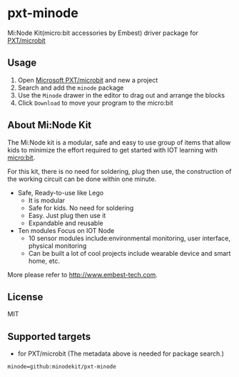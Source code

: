 # pxt-minode

Mi:Node Kit(micro:bit accessories by Embest) driver package for [PXT/microbit](https://pxt.microbit.org)

## Usage

1. Open [Microsoft PXT/microbit](https://pxt.microbit.org) and new a project
2. Search and add the `minode` package
3. Use the `Minode` drawer in the editor to drag out and arrange the blocks
4. Click `Download` to move your program to the micro:bit

## About Mi:Node Kit

The Mi:Node kit is a modular, safe and easy to use group of items that allow kids to minimize the effort required to get started with IOT learning with [micro:bit](https://www.microbit.org).

For this kit, there is no need for soldering, plug then use, the construction of the working circuit can be done within one minute.

- Safe, Ready-to-use like Lego
    + It is modular
    + Safe for kids. No need for soldering
    + Easy. Just plug then use it
    + Expandable and reusable
- Ten modules Focus on IOT Node
    + 10 sensor modules include:environmental monitoring, user interface, physical monitoring
    + Can be built a lot of cool projects include wearable device and smart home, etc.

More please refer to http://www.embest-tech.com.

## License

MIT

## Supported targets

* for PXT/microbit
(The metadata above is needed for package search.)

```package
minode=github:minodekit/pxt-minode
```